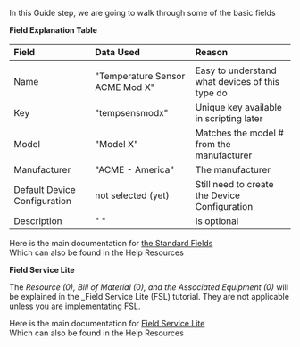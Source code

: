 In this Guide step, we are going to walk through some of the basic fields

**Field Explanation Table**  

| Field | Data Used | Reason |
|:--|:--|:--|
| | | |  
| Name | "Temperature Sensor ACME Mod X" | Easy to understand what devices of this type do |
| Key | "tempsensmodx" | Unique key available in scripting later |
| Model | "Model X" | Matches the model # from the manufacturer |
| Manufacturer | "ACME - America" | The manufacturer |
| Default Device Configuration | not selected (yet) | Still need to create the Device Configuration |
| Description | "    " | Is optional |  
  


Here is the main documentation for <a href="https://support.nuviot.com/help.html#/topics/standardfields" target="_blank">the Standard Fields</a>  
Which can also be found in the Help Resources
  
**Field Service Lite**

The _Resource (0), Bill of Material (0), and the Associated Equipment (0)_ will be explained in the _Field Service Lite (FSL) tutorial.  They are not applicable unless you are implementating FSL.
  
Here is the main documentation for <a href="https://support.nuviot.com/help.html#/fieldservice/description" target="_blank">Field Service Lite</a>  
Which can also be found in the Help Resources

